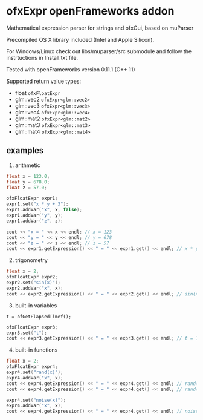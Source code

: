 # ofxExpr openFrameworks addon

<!---
[![Build status](https://travis-ci.org/kasparsj/ofxExpr.svg?branch=master)](https://travis-ci.org/kasparsj/ofxExpr)
[![Build status](https://ci.appveyor.com/api/projects/status/3p0cxhk80f1oetr8?svg=true)](https://ci.appveyor.com/project/kasparsj/ofxexpr)
--->

Mathematical expression parser for strings and ofxGui, based on muParser

Precompiled OS X library included (Intel and Apple Silicon). 

For Windows/Linux check out libs/muparser/src submodule and follow the instrtuctions in Install.txt file.

Tested with openFrameworks version 0.11.1 (C++ 11)

Supported return value types:

- float `ofxFloatExpr`
- glm::vec2 `ofxExpr<glm::vec2>`
- glm::vec3 `ofxExpr<glm::vec3>`
- glm::vec4 `ofxExpr<glm::vec4>`
- glm::mat2 `ofxExpr<glm::mat2>`
- glm::mat3 `ofxExpr<glm::mat3>`
- glm::mat4 `ofxExpr<glm::mat4>`

## examples

1. arithmetic

```cpp
float x = 123.0;
float y = 678.0;
float z = 57.0;

ofxFloatExpr expr1;
expr1.set("x * y + 3");
expr1.addVar("x", x, false);
expr1.addVar("y", y);
expr1.addVar("z", z);

cout << "x = " << x << endl; // x = 123
cout << "y = " << y << endl; // y = 678
cout << "z = " << z << endl; // z = 57
cout << expr1.getExpression() << " = " << expr1.get() << endl; // x * y + 3 = 83397
```

2. trigonometry

```cpp
float x = 2;
ofxFloatExpr expr2;
expr2.set("sin(x)");
expr2.addVar("x", x);
cout << expr2.getExpression() << " = " << expr2.get() << endl; // sin(x) = 0.909297
```

3. built-in variables

`t = ofGetElapsedTimef();`

```cpp
ofxFloatExpr expr3;
expr3.set("t");
cout << expr3.getExpression() << " = " << expr3.get() << endl; // t = 1.2177
```

4. built-in functions

```cpp
float x = 2;
ofxFloatExpr expr4;
expr4.set("rand(x)");
expr4.addVar("x", x);
cout << expr4.getExpression() << " = " << expr4.get() << endl; // rand(x) = 0.37822
cout << expr4.getExpression() << " = " << expr4.get() << endl; // rand(x) = 0.736426

expr4.set("noise(x)");
expr4.addVar("x", x);
cout << expr4.getExpression() << " = " << expr4.get() << endl; // noise(x) = 0.5
```
